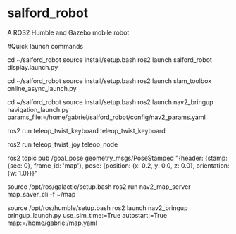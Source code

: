 # salford_robot
A ROS2 Humble and Gazebo mobile robot 

#Quick launch commands

cd ~/salford_robot
source install/setup.bash
ros2 launch salford_robot display.launch.py

cd ~/salford_robot
source install/setup.bash
ros2 launch slam_toolbox online_async_launch.py

cd ~/salford_robot
source install/setup.bash
ros2 launch nav2_bringup navigation_launch.py params_file:=/home/gabriel/salford_robot/config/nav2_params.yaml


ros2 run teleop_twist_keyboard teleop_twist_keyboard

ros2 run teleop_twist_joy teleop_node

ros2 topic pub /goal_pose geometry_msgs/PoseStamped "{header: {stamp: {sec: 0}, frame_id: 'map'}, pose: {position: {x: 0.2, y: 0.0, z: 0.0}, orientation: {w: 1.0}}}"


source /opt/ros/galactic/setup.bash
ros2 run nav2_map_server map_saver_cli -f ~/map

source /opt/ros/humble/setup.bash
ros2 launch nav2_bringup bringup_launch.py use_sim_time:=True autostart:=True map:=/home/gabriel/map.yaml


